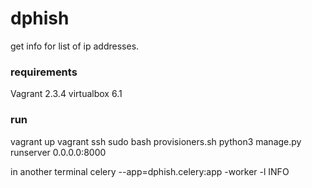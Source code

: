 # dphish
get info for list of ip addresses.

### requirements
Vagrant 2.3.4
virtualbox 6.1

### run

vagrant up
vagrant ssh
sudo bash provisioners.sh
python3 manage.py runserver 0.0.0.0:8000

in another terminal
celery --app=dphish.celery:app -worker -l INFO